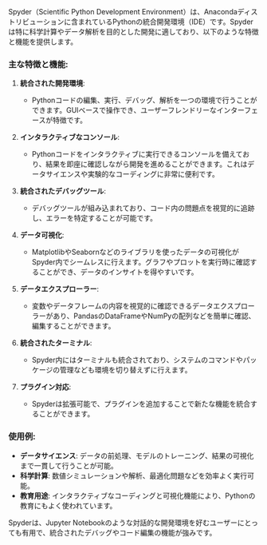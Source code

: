Spyder（Scientific Python Development Environment）は、Anacondaディストリビューションに含まれているPythonの統合開発環境（IDE）です。Spyderは特に科学計算やデータ解析を目的とした開発に適しており、以下のような特徴と機能を提供します。

### 主な特徴と機能:
1. **統合された開発環境**:
   - Pythonコードの編集、実行、デバッグ、解析を一つの環境で行うことができます。GUIベースで操作でき、ユーザーフレンドリーなインターフェースが特徴です。

2. **インタラクティブなコンソール**:
   - Pythonコードをインタラクティブに実行できるコンソールを備えており、結果を即座に確認しながら開発を進めることができます。これはデータサイエンスや実験的なコーディングに非常に便利です。

3. **統合されたデバッグツール**:
   - デバッグツールが組み込まれており、コード内の問題点を視覚的に追跡し、エラーを特定することが可能です。

4. **データ可視化**:
   - MatplotlibやSeabornなどのライブラリを使ったデータの可視化がSpyder内でシームレスに行えます。グラフやプロットを実行時に確認することができ、データのインサイトを得やすいです。

5. **データエクスプローラー**:
   - 変数やデータフレームの内容を視覚的に確認できるデータエクスプローラーがあり、PandasのDataFrameやNumPyの配列などを簡単に確認、編集することができます。

6. **統合されたターミナル**:
   - Spyder内にはターミナルも統合されており、システムのコマンドやパッケージの管理なども環境を切り替えずに行えます。

7. **プラグイン対応**:
   - Spyderは拡張可能で、プラグインを追加することで新たな機能を統合することができます。

### 使用例:
- **データサイエンス**: データの前処理、モデルのトレーニング、結果の可視化まで一貫して行うことが可能。
- **科学計算**: 数値シミュレーションや解析、最適化問題などを効率よく実行可能。
- **教育用途**: インタラクティブなコーディングと可視化機能により、Pythonの教育にもよく使われています。

Spyderは、Jupyter Notebookのような対話的な開発環境を好むユーザーにとっても有用で、統合されたデバッグやコード編集の機能が強みです。
